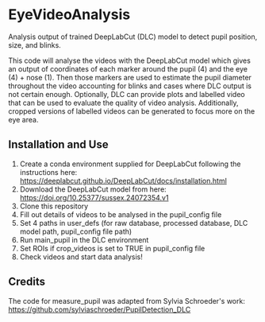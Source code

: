 # EyeVideoAnalysis
Analysis output of trained DeepLabCut (DLC) model to detect pupil position, size, and blinks.

This code will analyse the videos with the DeepLabCut model which gives an output of coordinates of each marker around the pupil (4) and the eye (4) + nose (1). Then those markers are used to estimate the pupil diameter throughout the video accounting for blinks and cases where DLC output is not certain enough. 
Optionally, DLC can provide plots and labelled video that can be used to evaluate the quality of video analysis. 
Additionally, cropped versions of labelled videos can be generated to focus more on the eye area. 

## Installation and Use

1) Create a conda environment supplied for DeepLabCut following the instructions here: https://deeplabcut.github.io/DeepLabCut/docs/installation.html
2) Download the DeepLabCut model from here: https://doi.org/10.25377/sussex.24072354.v1
3) Clone this repository
4) Fill out details of videos to be analysed in the pupil_config file
5) Set 4 paths in user_defs (for raw database, processed database, DLC model path, pupil_config file path)
6) Run main_pupil in the DLC environment
7) Set ROIs if crop_videos is set to TRUE in pupil_config file
8) Check videos and start data analysis!


## Credits
The code for measure_pupil was adapted from Sylvia Schroeder's work: https://github.com/sylviaschroeder/PupilDetection_DLC 


